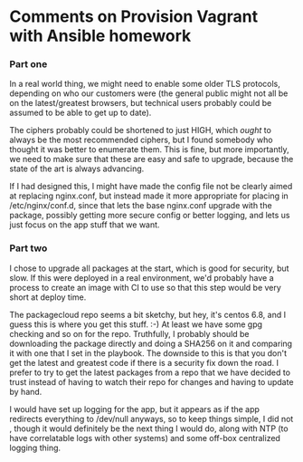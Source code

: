 # Comments on Provision Vagrant with Ansible homework

### Part one

In a real world thing, we might need to enable
some older TLS protocols, depending on who our customers were (the general
public might not all be on the latest/greatest browsers, but technical users
probably could be assumed to be able to get up to date).

The ciphers probably could be shortened to just HIGH, which _ought_ to
always be the most recommended ciphers, but I found somebody who thought
it was better to enumerate them.  This is fine, but more importantly,
we need to make sure that these are easy and safe to upgrade, because
the state of the art is always advancing.

If I had designed this, I might have made the config file not be clearly
aimed at replacing nginx.conf, but instead made it more appropriate for
placing in /etc/nginx/conf.d, since that lets the base nginx.conf upgrade
with the package, possibly getting more secure config or better logging,
and lets us just focus on the app stuff that we want.

### Part two

I chose to upgrade all packages at the start, which is good for security,
but slow.  If this were deployed in a real environment, we'd probably have
a process to create an image with CI to use so that this step would be very
short at deploy time.

The packagecloud repo seems a bit sketchy, but hey, it's centos 6.8, and I
guess this is where you get this stuff.  :-)  At least we have some gpg
checking and so on for the repo.  Truthfully, I probably should be
downloading the package directly and doing a SHA256 on it and comparing it
with one that I set in the playbook.  The downside to this is that you
don't get the latest and greatest code if there is a security fix down
the road.  I prefer to try to get the latest packages from a repo that
we have decided to trust instead of having to watch their repo for changes
and having to update by hand.

I would have set up logging for the app, but it appears as if the app
redirects everything to /dev/null anyways, so to keep things simple, I did
not , though it would definitely be the next thing I would do,
along with NTP (to have correlatable logs with other systems) and some
off-box centralized logging thing.

